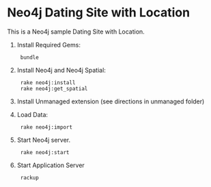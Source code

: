 Neo4j Dating Site with Location
===============================

This is a Neo4j sample Dating Site with Location.

1. Install Required Gems:

        bundle

2. Install Neo4j and Neo4j Spatial:

        rake neo4j:install
        rake neo4j:get_spatial

3. Install Unmanaged extension (see directions in unmanaged folder)

4. Load Data:

        rake neo4j:import

5. Start Neo4j server.

        rake neo4j:start

6. Start Application Server

        rackup

